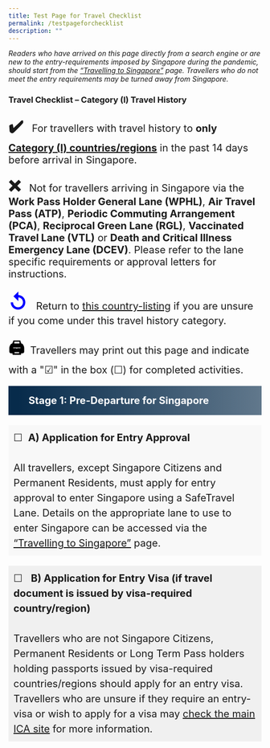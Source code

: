 ```yaml
---
title: Test Page for Travel Checklist
permalink: /testpageforchecklist
description: ""
---
```

<i>Readers who have arrived on this page directly from a search engine or are new to the entry-requirements imposed by Singapore during the pandemic, should start from the <a href="/arriving/overview" target="_blank" >“Travelling to Singapore”</a> page. Travellers who do not meet the entry requirements may be turned away from Singapore. </i>

### Travel Checklist – Category (I) Travel History


<p style="font-size:20px;"><span style="font-size:32px;"><b>&#10004;&#65039;</b></span> &nbsp; For travellers with travel history to <b>only</b> <a href="/shn-and-swab-summary" target="_blank"><b>Category (I) countries/regions</b></a> in the past 14 days before arrival in Singapore.</p>

<p style="font-size:20px;"><span style="font-size:32px;"><b>&#10060;</b></span> &nbsp; Not for travellers arriving in Singapore via the <b>Work Pass Holder General Lane (WPHL)</b>, <b>Air Travel Pass (ATP)</b>, <b>Periodic Commuting Arrangement (PCA)</b>, <b>Reciprocal Green Lane (RGL)</b>, <b>Vaccinated Travel Lane (VTL)</b> or <b>Death and Critical Illness Emergency Lane (DCEV)</b>. Please refer to the lane specific requirements or approval letters for instructions.</p>

<p  style="font-size:20px;"><span style="color:blue; font-size:40px;"><b>&#8634;</b></span> &nbsp; Return to <a href="/shn-and-swab-summary" target="_blank">this country-listing</a> if you are unsure if you come under this travel history category. </p>

<p  style="font-size:20px;"><span style="color:black; font-size:32px;"><b>&#128424;&#65039;</b></span> &nbsp;Travellers may print out this page and indicate with a "&#9745;" in the box (&#9744;) for completed activities.</p>

<div style="background: linear-gradient(90deg, #072b4b, #61788c); border-left:20px #072b4b solid; color: #FFFFFF; font-size: 20px; line-height: 28px; padding: 15px 20px 15px 20px;	margin: 20px 0px 20px 0px;"><b>Stage 1: Pre-Departure for Singapore</b></div>
<p style="padding:10px; margin-bottom:20px; line-height:1.5; background-color:#f8f8f8; font-size:20px;">&#9744;  &nbsp;<b>A) Application for Entry Approval</b><br><br>
All travellers, except Singapore Citizens and Permanent Residents, must apply for entry approval to enter Singapore using a SafeTravel Lane. Details on the appropriate lane to use to enter Singapore can be accessed via the <a href="/arriving/overview" target="_blank" >“Travelling to Singapore”</a> page.</p>
<p style="padding: 10px; margin: 20px 0px 20px 0px; line-height:1.5; background:#f0f0f0; font-size:20px;">&#9744; &nbsp; <b>B) Application for Entry Visa (if travel document is issued by visa-required country/region)</b><br><br>
Travellers who are not Singapore Citizens, Permanent Residents or Long Term Pass holders holding passports issued by visa-required countries/regions should apply for an entry visa. Travellers who are unsure if they require an entry-visa or wish to apply for a visa may <a href="https://www.ica.gov.sg/enter-depart/entry_requirements/visa_requirements" target="_blank">check the main ICA site</a> for more information.</p>